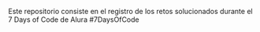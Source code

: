 Este repositorio consiste en el registro de los retos solucionados durante el 7 Days of Code de Alura #7DaysOfCode
